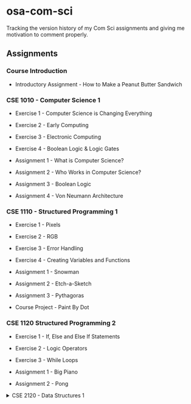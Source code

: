# osa-com-sci
Tracking the version history of my Com Sci assignments and giving me motivation to comment properly.

## Assignments

### Course Introduction
- Introductory Assignment - How to Make a Peanut Butter Sandwich

### CSE 1010 - Computer Science 1
- Exercise 1 - Computer Science is Changing Everything
- Exercise 2 - Early Computing
- Exercise 3 - Electronic Computing
- Exercise 4 - Boolean Logic  & Logic Gates

- Assignment 1 - What is Computer Science?
- Assignment 2 - Who Works in Computer Science?
- Assignment 3 - Boolean Logic
- Assignment 4 - Von Neumann Architecture

### CSE 1110 - Structured Programming 1
- Exercise 1 - Pixels
- Exercise 2 - RGB
- Exercise 3 - Error Handling
- Exercise 4 - Creating Variables and Functions

- Assignment 1 - Snowman
- Assignment 2 - Etch-a-Sketch
- Assignment 3 - Pythagoras
- Course Project - Paint By Dot

### CSE 1120 Structured Programming 2
- Exercise 1 - If, Else and Else If Statements
- Exercise 2 - Logic Operators
- Exercise 3 - While Loops
  
- Assignment 1 - Big Piano
- Assignment 2 - Pong

<details>
  <summary>CSE 2120 - Data Structures 1</summary>

  Exercises | Weighting (Total 30%)
  --------- | ---------------------
  Exercise 1 - Data Structures | 5%
  Exercise 2 - Hangman | 5%
  Exercise 3 - Pseudocode | 10%
  Exercise 4 - More Data Structures | 10%

  Assignments | Weighting (Total 45%)
  ----------- | ---------------------
  Assignment 1 - Data Structures | 10%
  Assignment 2 - Cryptography (omitted) | 15%
  Assignment 3 - Battleship | 20%

  --- | ---
  Course Project - Zero Hour | 25%
  
</details>